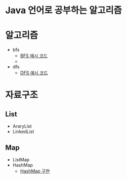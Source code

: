 # Java 언어로 공부하는 알고리즘

# 알고리즘
- bfs
    - [BFS 예시 코드](https://github.com/programofktw/AlgorithmStudy/pull/127)
    - 
- dfs
    - [DFS 예시 코드](https://github.com/programofktw/AlgorithmStudy/pull/134)

# 자료구조
## List
- AraryList
- LinkedList

## Map
- ListMap
- HashMap
  - [HashMap 구현](https://github.com/programofktw/AlgorithmStudy/pull/135)
